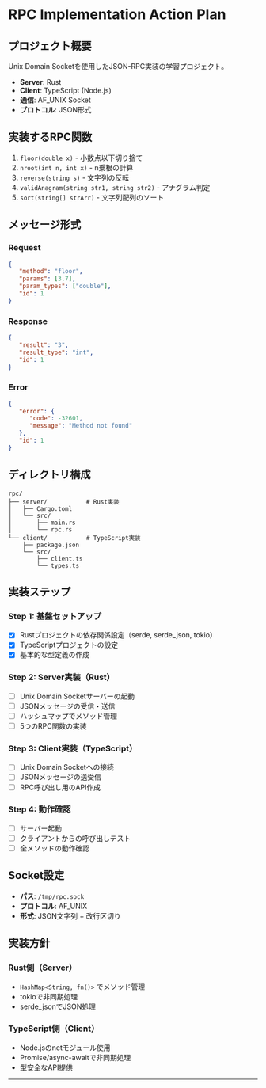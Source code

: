 # RPC Implementation Action Plan

## プロジェクト概要

Unix Domain Socketを使用したJSON-RPC実装の学習プロジェクト。

- **Server**: Rust
- **Client**: TypeScript (Node.js)
- **通信**: AF_UNIX Socket
- **プロトコル**: JSON形式

## 実装するRPC関数

1. `floor(double x)` - 小数点以下切り捨て
2. `nroot(int n, int x)` - n乗根の計算
3. `reverse(string s)` - 文字列の反転
4. `validAnagram(string str1, string str2)` - アナグラム判定
5. `sort(string[] strArr)` - 文字列配列のソート

## メッセージ形式

### Request
```json
{
   "method": "floor", 
   "params": [3.7], 
   "param_types": ["double"],
   "id": 1
}
```

### Response
```json
{
   "result": "3",
   "result_type": "int",
   "id": 1
}
```

### Error
```json
{
   "error": {
      "code": -32601,
      "message": "Method not found"
   },
   "id": 1
}
```

## ディレクトリ構成
```
rpc/
├── server/           # Rust実装
│   ├── Cargo.toml
│   └── src/
│       ├── main.rs
│       └── rpc.rs
└── client/           # TypeScript実装
    ├── package.json
    └── src/
        ├── client.ts
        └── types.ts
```

## 実装ステップ

### Step 1: 基盤セットアップ
- [x] Rustプロジェクトの依存関係設定（serde, serde_json, tokio）
- [x] TypeScriptプロジェクトの設定
- [x] 基本的な型定義の作成 

### Step 2: Server実装（Rust）
- [ ] Unix Domain Socketサーバーの起動
- [ ] JSONメッセージの受信・送信
- [ ] ハッシュマップでメソッド管理
- [ ] 5つのRPC関数の実装

### Step 3: Client実装（TypeScript）
- [ ] Unix Domain Socketへの接続
- [ ] JSONメッセージの送受信
- [ ] RPC呼び出し用のAPI作成

### Step 4: 動作確認
- [ ] サーバー起動
- [ ] クライアントからの呼び出しテスト
- [ ] 全メソッドの動作確認

## Socket設定

- **パス**: `/tmp/rpc.sock`
- **プロトコル**: AF_UNIX
- **形式**: JSON文字列 + 改行区切り

## 実装方針

### Rust側（Server）
- `HashMap<String, fn()>` でメソッド管理
- tokioで非同期処理
- serde_jsonでJSON処理

### TypeScript側（Client）
- Node.jsのnetモジュール使用
- Promise/async-awaitで非同期処理
- 型安全なAPI提供

---
